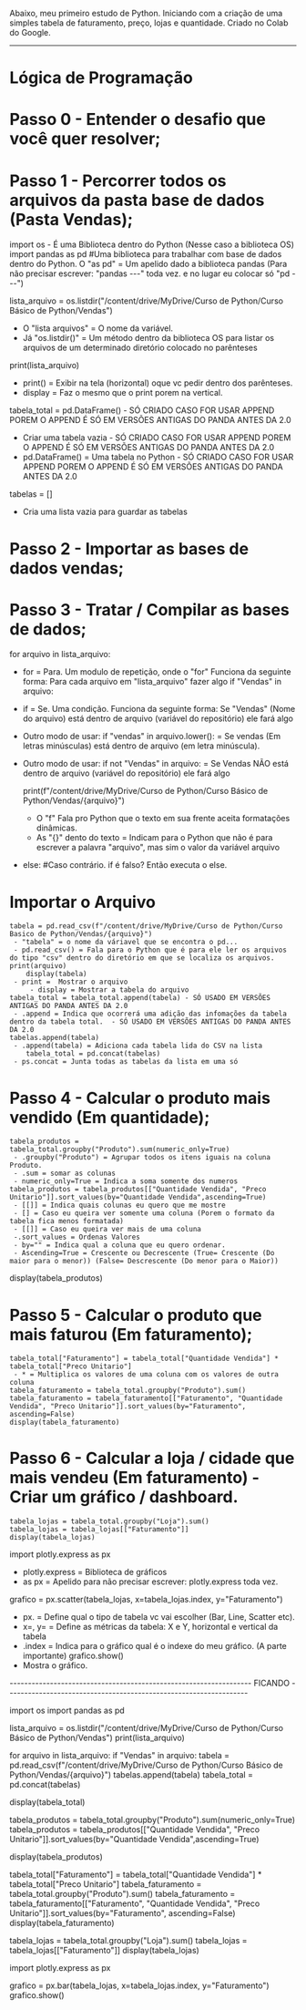 Abaixo, meu primeiro estudo de Python. Iniciando com a criação de uma simples tabela de faturamento, preço, lojas e quantidade. Criado no Colab do Google.

-------------------
# Lógica de Programação

  # Passo 0 - Entender o desafio que você quer resolver;

  # Passo 1 - Percorrer todos os arquivos da pasta base de dados (Pasta Vendas);

import os - É uma Biblioteca dentro do Python (Nesse caso a biblioteca OS)
import pandas as pd #Uma biblioteca para trabalhar com base de dados dentro do Python. O "as pd" = Um apelido dado a biblioteca pandas (Para não precisar escrever: "pandas ---" toda vez. e no lugar eu colocar só "pd ---")

lista_arquivo = os.listdir("/content/drive/MyDrive/Curso de Python/Curso Básico de Python/Vendas") 
 - O "lista arquivos" = O nome da variável. 
 - Já "os.listdir()" = Um método dentro da biblioteca OS para listar os arquivos de um determinado diretório colocado no parênteses

print(lista_arquivo) 
 - print() = Exibir na tela (horizontal) oque vc pedir dentro dos parênteses. 
 - display = Faz o mesmo que o print porem na vertical.

  
tabela_total = pd.DataFrame() - SÓ CRIADO CASO FOR USAR APPEND POREM O APPEND É SÓ EM VERSÕES ANTIGAS DO PANDA ANTES DA 2.0
 - Criar uma tabela vazia - SÓ CRIADO CASO FOR USAR APPEND POREM O APPEND É SÓ EM VERSÕES ANTIGAS DO PANDA ANTES DA 2.0
 - pd.DataFrame() = Uma tabela no Python - SÓ CRIADO CASO FOR USAR APPEND POREM O APPEND É SÓ EM VERSÕES ANTIGAS DO PANDA ANTES DA 2.0

tabelas = []
 - Cria uma lista vazia para guardar as tabelas

 # Passo 2 - Importar as bases de dados vendas;
 # Passo 3 - Tratar / Compilar as bases de dados;

for arquivo in lista_arquivo: 
 - for = Para. Um modulo de repetição, onde o "for" Funciona da seguinte forma: Para cada arquivo em "lista_arquivo" fazer algo
if "Vendas" in arquivo: 
 - if = Se. Uma condição. Funciona da seguinte forma: Se "Vendas" (Nome do arquivo) está dentro de arquivo (variável do repositório) ele fará algo 
 - Outro modo de usar: if "vendas" in arquivo.lower(): = Se vendas (Em letras minúsculas) está dentro de arquivo (em letra minúscula).
 - Outro modo de usar: if not "Vendas" in arquivo: = Se Vendas NÃO está dentro de arquivo (variável do repositório) ele fará algo 
    
	print(f"/content/drive/MyDrive/Curso de Python/Curso Básico de Python/Vendas/{arquivo}") 
	 - O "f" Fala pro Python que o texto em sua frente aceita formatações dinâmicas. 
	 - As "{}" dento do texto = Indicam para o Python que não é para escrever a palavra "arquivo", mas sim o valor da variável arquivo
  - else: #Caso contrário. if é falso? Então executa o else.
    
# Importar o Arquivo
	tabela = pd.read_csv(f"/content/drive/MyDrive/Curso de Python/Curso Basico de Python/Vendas/{arquivo}")
 	 - "tabela" = o nome da váriavel que se encontra o pd...
 	 - pd.read_csv() = Fala para o Python que é para ele ler os arquivos do tipo "csv" dentro do diretório em que se localiza os arquivos.
	print(arquivo)
    	display(tabela)
	 - print =  Mostrar o arquivo
    	 - display = Mostrar a tabela do arquivo
	tabela_total = tabela_total.append(tabela) - SÓ USADO EM VERSÕES ANTIGAS DO PANDA ANTES DA 2.0
	 - .append = Indica que ocorrerá uma adição das infomações da tabela dentro da tabela total.  - SÓ USADO EM VERSÕES ANTIGAS DO PANDA ANTES DA 2.0
	tabelas.append(tabela)
	 - .append(tabela) = Adiciona cada tabela lida do CSV na lista
    	tabela_total = pd.concat(tabelas)
	 - ps.concat = Junta todas as tabelas da lista em uma só


 # Passo 4 - Calcular o produto mais vendido (Em quantidade);
	tabela_produtos = tabela_total.groupby("Produto").sum(numeric_only=True)
	 - .groupby("Produto") = Agrupar todos os itens iguais na coluna Produto.
	 - .sum = somar as colunas
	 - numeric_only=True = Indica a soma somente dos numeros
	tabela_produtos = tabela_produtos[["Quantidade Vendida", "Preco Unitario"]].sort_values(by="Quantidade Vendida",ascending=True)
	 - [[]] = Indica quais colunas eu quero que me mostre
	 - [] = Caso eu queira ver somente uma coluna (Porem o formato da tabela fica menos formatada)
	 - [[]] = Caso eu queira ver mais de uma coluna
	 -.sort_values = Ordenas Valores
	 - by="" = Indica qual a coluna que eu quero ordenar.
	 - Ascending=True = Crescente ou Decrescente (True= Crescente (Do maior para o menor)) (False= Descrescente (Do menor para o Maior))

display(tabela_produtos)


# Passo 5 - Calcular o produto que mais faturou (Em faturamento);
	tabela_total["Faturamento"] = tabela_total["Quantidade Vendida"] * tabela_total["Preco Unitario"]
	 - * = Multiplica os valores de uma coluna com os valores de outra coluna
	tabela_faturamento = tabela_total.groupby("Produto").sum()
	tabela_faturamento = tabela_faturamento[["Faturamento", "Quantidade Vendida", "Preco Unitario"]].sort_values(by="Faturamento", ascending=False)
	display(tabela_faturamento)

# Passo 6 - Calcular a loja / cidade que mais vendeu (Em faturamento) - Criar um gráfico / dashboard.
	tabela_lojas = tabela_total.groupby("Loja").sum()
	tabela_lojas = tabela_lojas[["Faturamento"]]
	display(tabela_lojas)

import plotly.express as px
 - plotly.express = Biblioteca de gráficos
 - as px = Apelido para não precisar escrever: plotly.express toda vez.

grafico = px.scatter(tabela_lojas, x=tabela_lojas.index, y="Faturamento")
 - px. = Define qual o tipo de tabela vc vai escolher (Bar, Line, Scatter etc).
 - x=, y= = Define as métricas da tabela: X e Y, horizontal e vertical da tabela
 - .index = Indica para o gráfico qual é o indexe do meu gráfico. (A parte importante)
grafico.show()
 - Mostra o gráfico.

------------------------------------------------------------------ FICANDO ------------------------------------------------------------------

import os
import pandas as pd

lista_arquivo = os.listdir("/content/drive/MyDrive/Curso de Python/Curso Básico de Python/Vendas")
print(lista_arquivo)

for arquivo in lista_arquivo: 
	if "Vendas" in arquivo:
		tabela = pd.read_csv(f"/content/drive/MyDrive/Curso de Python/Curso Básico de Python/Vendas/{arquivo}")
    		tabelas.append(tabela)
    		tabela_total = pd.concat(tabelas)

display(tabela_total)

tabela_produtos = tabela_total.groupby("Produto").sum(numeric_only=True)
tabela_produtos = tabela_produtos[["Quantidade Vendida", "Preco Unitario"]].sort_values(by="Quantidade Vendida",ascending=True)

display(tabela_produtos)

tabela_total["Faturamento"] = tabela_total["Quantidade Vendida"] * tabela_total["Preco Unitario"]
tabela_faturamento = tabela_total.groupby("Produto").sum()
tabela_faturamento = tabela_faturamento[["Faturamento", "Quantidade Vendida", "Preco Unitario"]].sort_values(by="Faturamento", ascending=False)
display(tabela_faturamento)

tabela_lojas = tabela_total.groupby("Loja").sum()
tabela_lojas = tabela_lojas[["Faturamento"]]
display(tabela_lojas)

import plotly.express as px

grafico = px.bar(tabela_lojas, x=tabela_lojas.index, y="Faturamento")
grafico.show()
